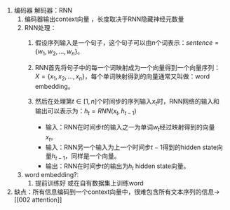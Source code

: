 
 1. 编码器 解码器：RNN
	1. 编码器输出context向量 ，长度取决于RNN隐藏神经元数量
	2. RNN处理：
		1. 假设序列输入是一个句子，这个句子可以由$n$个词表示：$sentence = \{w_1, w_2,...,w_n\}$。
		2. RNN首先将句子中的每一个词映射成为一个向量得到一个向量序列：$X = \{x_1, x_2,...,x_n\}$，每个单词映射得到的向量通常又叫做：word embedding。
		3. 然后在处理第$t \in [1,n]$个时间步的序列输入$x_t$时，RNN网络的输入和输出可以表示为：$h_{t} = RNN(x_t, h_{t-1})$

		   - 输入：RNN在时间步$t$的输入之一为单词$w_t$经过映射得到的向量$x_t$。
		   - 输入：RNN另一个输入为上一个时间步$t-1$得到的hidden state向量$h_{t-1}$，同样是一个向量。
		   - 输出：RNN在时间步$t$的输出为$h_t$ hidden state向量。
	3. word embedding?:
		1. 提前训练好 或在自有数据集上训练word
2. 缺点：所有信息编码到一个context向量中，很难包含所有文本序列的信息-> [[002 attention]]